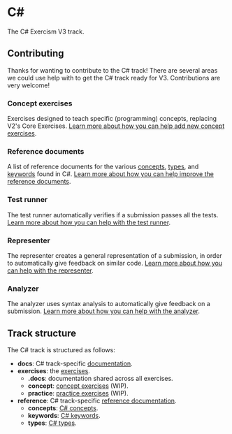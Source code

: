 # C&#35;

The C# Exercism V3 track.

## Contributing

Thanks for wanting to contribute to the C# track! There are several areas we could use help with to get the C# track ready for V3. Contributions are very welcome!

### Concept exercises

Exercises designed to teach specific (programming) concepts, replacing V2's Core Exercises. [Learn more about how you can help add new concept exercises][exercises-concept].

### Reference documents

A list of reference documents for the various [concepts][reference-concepts], [types][reference-types], and [keywords][reference-keywords] found in C#. [Learn more about how you can help improve the reference documents][reference].

### Test runner

The test runner automatically verifies if a submission passes all the tests. [Learn more about how you can help with the test runner][docs-test-runner].

### Representer

The representer creates a general representation of a submission, in order to automatically give feedback on similar code. [Learn more about how you can help with the representer][docs-representer].

### Analyzer

The analyzer uses syntax analysis to automatically give feedback on a submission. [Learn more about how you can help with the analyzer][docs-analyzer].

## Track structure

The C# track is structured as follows:

- **docs**: C# track-specific [documentation][docs].
- **exercises**: the [exercises][exercises].
  - **.docs**: documentation shared across all exercises.
  - **concept**: [concept exercises][exercises-concept] (WIP).
  - **practice**: [practice exercises][exercises-practice] (WIP).
- **reference**: C# track-specific [reference documentation][reference].
  - **concepts**: [C# concepts][reference-concepts].
  - **keywords**: [C# keywords][reference-keywords].
  - **types**: [C# types][reference-types].

[docs]: ./docs/README.md
[docs-analyzer]: ./docs/analyzer.md
[docs-representer]: ./docs/representer.md
[docs-test-runner]: ./docs/test-runner.md
[exercises]: ./exercises/README.md
[exercises-concept]: ./exercises/concept/README.md
[exercises-practice]: ./exercises/practice/README.md
[reference]: ./reference/README.md
[reference-concepts]: ./reference/concepts/README.md
[reference-keywords]: ./reference/keywords/README.md
[reference-types]: ./reference/types/README.md
